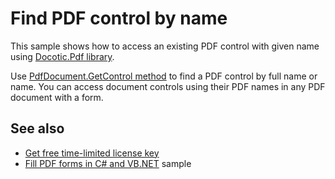 # Find PDF control by name
This sample shows how to access an existing PDF control with given name using [Docotic.Pdf library](https://bitmiracle.com/pdf-library/).

Use [PdfDocument.GetControl method](https://bitmiracle.com/pdf-library/api/pdfdocument-getcontrol)
to find a PDF control by full name or name. You can access document controls using their PDF names
in any PDF document with a form.

## See also
* [Get free time-limited license key](https://bitmiracle.com/pdf-library/download)
* [Fill PDF forms in C# and VB.NET](/Samples/Forms%20and%20Annotations/FillForm) sample